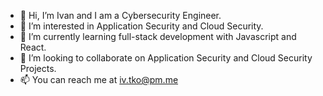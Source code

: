 - 👋 Hi, I’m Ivan and I am a Cybersecurity Engineer. 
- 👀 I’m interested in Application Security and Cloud Security. 
- 🌱 I’m currently learning full-stack development with Javascript and React. 
- 💞️ I’m looking to collaborate on Application Security and Cloud Security Projects. 
- 📫 You can reach me at iv.tko@pm.me

<!---
ivantko/ivantko is a ✨ special ✨ repository because its `README.md` (this file) appears on your GitHub profile.
You can click the Preview link to take a look at your changes.
--->
